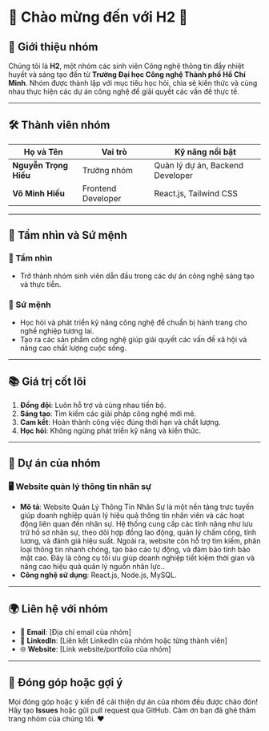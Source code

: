 # 🌟 Chào mừng đến với **H2** 🌟

## 🎯 Giới thiệu nhóm
Chúng tôi là **H2**, một nhóm các sinh viên Công nghệ thông tin đầy nhiệt huyết và sáng tạo đến từ **Trường Đại học Công nghệ Thành phố Hồ Chí Minh**. Nhóm được thành lập với mục tiêu học hỏi, chia sẻ kiến thức và cùng nhau thực hiện các dự án công nghệ để giải quyết các vấn đề thực tế.

---

## 🛠️ Thành viên nhóm
| Họ và Tên       | Vai trò                  | Kỹ năng nổi bật                 |
|------------------|--------------------------|---------------------------------|
| **Nguyễn Trọng Hiếu** | Trưởng nhóm             | Quản lý dự án, Backend Developer |
| **Võ Minh Hiếu** | Frontend Developer       | React.js, Tailwind CSS           |

---

## 🌟 Tầm nhìn và Sứ mệnh
### 🔭 Tầm nhìn
- Trở thành nhóm sinh viên dẫn đầu trong các dự án công nghệ sáng tạo và thực tiễn.

### 🎯 Sứ mệnh
- Học hỏi và phát triển kỹ năng công nghệ để chuẩn bị hành trang cho nghề nghiệp tương lai.
- Tạo ra các sản phẩm công nghệ giúp giải quyết các vấn đề xã hội và nâng cao chất lượng cuộc sống.

---

## 📚 Giá trị cốt lõi
1. **Đồng đội**: Luôn hỗ trợ và cùng nhau tiến bộ.
2. **Sáng tạo**: Tìm kiếm các giải pháp công nghệ mới mẻ.
3. **Cam kết**: Hoàn thành công việc đúng thời hạn và chất lượng.
4. **Học hỏi**: Không ngừng phát triển kỹ năng và kiến thức.

---

## 🚀 Dự án của nhóm
### 🖥️ **Website quản lý thông tin nhân sự**
- **Mô tả**: Website Quản Lý Thông Tin Nhân Sự là một nền tảng trực tuyến giúp doanh nghiệp quản lý hiệu quả thông tin nhân viên và các hoạt động liên quan đến nhân sự. Hệ thống cung cấp các tính năng như lưu trữ hồ sơ nhân sự, theo dõi hợp đồng lao động, quản lý chấm công, tính lương, và đánh giá hiệu suất. Ngoài ra, website còn hỗ trợ tìm kiếm, phân loại thông tin nhanh chóng, tạo báo cáo tự động, và đảm bảo tính bảo mật cao. Đây là công cụ tối ưu giúp doanh nghiệp tiết kiệm thời gian và nâng cao hiệu quả quản lý nguồn nhân lực..
- **Công nghệ sử dụng**: React.js, Node.js, MySQL.

---

## 🌍 Liên hệ với nhóm
- 📧 **Email**: [Địa chỉ email của nhóm]
- 💼 **LinkedIn**: [Liên kết LinkedIn của nhóm hoặc từng thành viên]
- 🌐 **Website**: [Link website/portfolio của nhóm]

---

## 💬 Đóng góp hoặc gợi ý
Mọi đóng góp hoặc ý kiến để cải thiện dự án của nhóm đều được chào đón! Hãy tạo **Issues** hoặc gửi pull request qua GitHub. Cảm ơn bạn đã ghé thăm trang nhóm của chúng tôi. ❤️
#
 
 
